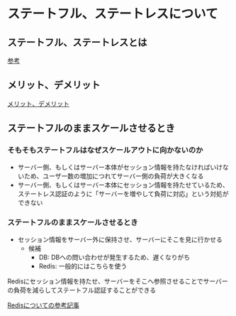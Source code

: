 # ステートフル、ステートレスについて

## ステートフル、ステートレスとは
[参考](https://qiita.com/mtakehara21/items/efcbbc3ba58a62c10eb6)

## メリット、デメリット
[メリット、デメリット](https://blog.sojiro.me/blog/2014/09/13/stateful-and-stateless/)

## ステートフルのままスケールさせるとき
### そもそもステートフルはなぜスケールアウトに向かないのか
- サーバー側、もしくはサーバー本体がセッション情報を持たなければいけないため、ユーザー数の増加につれてサーバー側の負荷が大きくなる
- サーバー側、もしくはサーバー本体にセッション情報を持たせているため、ステートレス認証のように「サーバーを増やして負荷に対応」という対処ができない

### ステートフルのままスケールさせるとき
- セッション情報をサーバー外に保持させ、サーバーにそこを見に行かせる
  - 候補
    - DB: DBへの問い合わせが発生するため、遅くなりがち
    - Redis: 一般的にはこちらを使う

Redisにセッション情報を持たせ、サーバーをそこへ参照させることでサーバーの負荷を減らしてステートフル認証することができる

[Redisについての参考記事](https://tech-blog.rakus.co.jp/entry/2017/10/17/111828)
